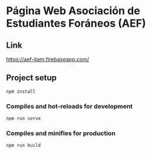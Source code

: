 # Página Web Asociación de Estudiantes Foráneos (AEF)

## Link
https://aef-itam.firebaseapp.com/


## Project setup
```
npm install
```

### Compiles and hot-reloads for development
```
npm run serve
```

### Compiles and minifies for production
```
npm run build
```
